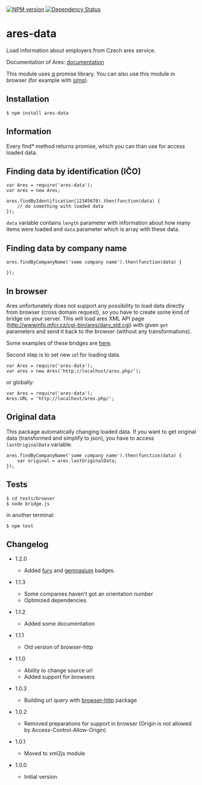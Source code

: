 [![NPM version](https://badge.fury.io/js/ares-data.png)](http://badge.fury.io/js/ares-data)
[![Dependency Status](https://gemnasium.com/sakren/node-ares-data.png)](https://gemnasium.com/sakren/node-ares-data)

# ares-data

Load information about employers from Czech ares service.

Documentation of Ares: [documentation](http://wwwinfo.mfcr.cz/ares/ares.html.cz)

This module uses [q](https://npmjs.org/package/q) promise library. You can also use this module in browser (for example
with [simq](https://npmjs.org/package/simq)).

## Installation

```
$ npm install ares-data
```

## Information

Every find* method returns promise, which you can than use for access loaded data.

## Finding data by identification (IČO)

```
var Ares = require('ares-data');
var ares = new Ares;

ares.findByIdentification(12345678).then(function(data) {
	// do something with loaded data
});
```

`data` variable contains `length` parameter with information about how many items were loaded and `data` parameter which is
array with these data.

## Finding data by company name

```
ares.findByCompanyName('some company name').then(function(data) {

});
```

## In browser

Ares unfortunately does not support any possibility to load data directly from browser (cross domain request), so you have
to create some kind of bridge on your server. This will load ares XML API page (http://wwwinfo.mfcr.cz/cgi-bin/ares/darv_std.cgi)
with given `get` parameters and send it back to the browser (without any transformations).

Some examples of these bridges are [here](https://gist.github.com/sakren/6668126).

Second step is to set new url for loading data.

```
var Ares = require('ares-data');
var ares = new Ares('http://localhost/ares.php/');
```

or globally:

```
var Ares = require('ares-data');
Ares.URL = 'http://localhost/ares.php/';
```

## Original data

This package automatically changing loaded data. If you want to get original data (transformed and simplify to json), you
have to access `lastOriginalData` variable.

```
ares.findByCompanyName('some company name').then(function(data) {
	var original = ares.lastOriginalData;
});
```

## Tests

```
$ cd tests/browser
$ node bridge.js
```

in another terminal:
```
$ npm test
```

## Changelog

* 1.2.0
	+ Added [fury](https://badge.fury.io/) and [gemnasium](https://gemnasium.com/) badges.

* 1.1.3
	+ Some companies haven't got an orientation number
	+ Optimized dependencies

* 1.1.2
	+ Added some documentation

* 1.1.1
	+ Old version of browser-http

* 1.1.0
	+ Ability to change source url
	+ Added support for browsers

* 1.0.3
	+ Building url query with [browser-http](https://npmjs.org/package/browser-http) package

* 1.0.2
	+ Removed preparations for support in browser (Origin is not allowed by Access-Control-Allow-Origin)

* 1.0.1
	+ Moved to xml2js module

* 1.0.0
	+ Initial version